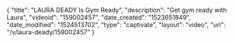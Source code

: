 {
    "title": "LAURA DEADY Is Gym Ready",
    "description": "Get gym ready with Laura",
    "videoid": "159002457",
    "date_created": "1523651849",
    "date_modified": "1524513702",
    "type": "captivate",
    "layout": "video",
    "url": "\/v\/laura-deady\/159002457"
}